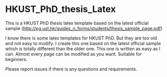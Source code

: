 HKUST_PhD_thesis_Latex
======================

This is a HKUST PhD thesis latex template based on the latest official sample (http://pg.ust.hk/guides_n_forms/students/thesis_sample_page.pdf)

I know there is some latex templates for HKUST PhD. But they are too old and not easy to modify. I create this one based on the latest official sample which is totally different than the older one. This one is written as easy as I can. Almost every page can be modified as you want. Suitable for beginners.

Please report issues if there is any questions and requirements.

